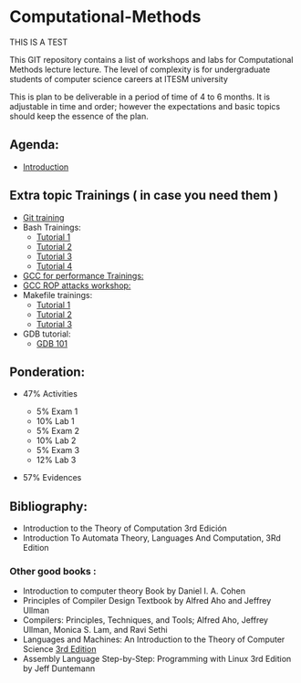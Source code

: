 # Computational-Methods

THIS IS A TEST

This GIT repository contains a list of workshops and labs for Computational Methods lecture
lecture. The level of complexity is for undergraduate students of computer
science careers at ITESM university

This is plan to be deliverable in a period of time of 4 to 6 months. It is
adjustable in time and order; however the expectations and basic topics should
keep the essence of the plan.

## Agenda:

* [Introduction](https://drive.google.com/file/d/1kDH3y-FKhiVncsrYUxzL6bLVbrkT7aVr/view?usp=share_link)


## Extra topic Trainings ( in case you need them )
  * [Git training](https://drive.google.com/file/d/0B7iKrGdVkDhINERiQnppOU5IVVk/view?usp=sharing)
  * Bash Trainings:
    * [Tutorial 1](https://drive.google.com/file/d/0B7iKrGdVkDhILU9QRWllWmNKM2M/view?usp=sharing)
    * [Tutorial 2](https://drive.google.com/file/d/0B7iKrGdVkDhIWGVhVzhtTlZjWGc/view?usp=sharing)
    * [Tutorial 3](https://drive.google.com/file/d/0B7iKrGdVkDhIRkVPSlNPdkdSS2c/view?usp=sharing)
    * [Tutorial 4](https://drive.google.com/file/d/0B7iKrGdVkDhIbkdKYWI1R19oMzQ/view?usp=sharing)
  * [GCC for performance Trainings:](https://drive.google.com/open?id=0B7iKrGdVkDhIUzZTVTduczJrQTg)
  * [GCC ROP attacks workshop:](https://github.com/VictorRodriguez/operating-systems-lecture/tree/master/labs/gcc/security)
  * Makefile trainings:
    * [Tutorial 1](https://www.tutorialspoint.com/makefile/index.html)
    * [Tutorial 2](https://www.coursera.org/lecture/introduction-embedded-systems/6-make-18etg)
    * [Tutorial 3](https://github.com/lifeissweetgood/makefile-tutorial)
  * GDB tutorial:
    * [GDB 101](https://docs.google.com/presentation/d/1aaExMhw1xqWeX8uiUNKiuDD1ZWlIcm5v3wWCn1rlc-w/edit?usp=sharing)

## Ponderation:

 * 47% Activities
   * 5%     Exam 1
   * 10%    Lab 1
   * 5%     Exam 2
   * 10%    Lab 2
   * 5%     Exam 3
   * 12%    Lab 3
   
 * 57%  Evidences
  

## Bibliography:

* Introduction to the Theory of Computation 3rd Edición 
* Introduction To Automata Theory, Languages And Computation, 3Rd Edition


### Other good books :

* Introduction to computer theory Book by Daniel I. A. Cohen
* Principles of Compiler Design Textbook by Alfred Aho and Jeffrey Ullman
* Compilers: Principles, Techniques, and Tools; Alfred Aho, Jeffrey Ullman, Monica S. Lam, and Ravi Sethi
* Languages and Machines: An Introduction to the Theory of Computer Science [3rd Edition](https://www.amazon.com/Languages-Machines-Introduction-Computer-Science/dp/0321322215)
* Assembly Language Step-by-Step: Programming with Linux 3rd Edition by Jeff Duntemann
